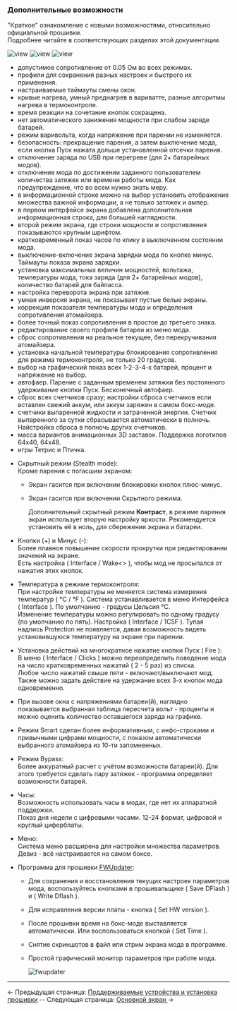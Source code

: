 ### Дополнительные возможности ###
"Краткое" ознакомление с новыми возможностями, относительно официальной прошивки.  
Подробнее читайте в соответствующих разделах этой документации.

![view](https://i.imgur.com/6RuMHxN.png) ![view](https://i.imgur.com/PXYP2dt.png) ![view](https://i.imgur.com/jfdVTgT.png)

  - допустимое сопротивление от 0.05 Ом во всех режимах.  
  - профили для сохранения разных настроек и быстрого их применения.  
  - настраиваемые таймауты смены окон.  
  - кривые нагрева, умный преднагрев в вариватте, разные алгоритмы нагрева в термоконтроле.  
  - время реакции на сочетание кнопок сокращена. 
  - нет автоматического занижения мощности при слабом заряде батарей.
  - режим варивольта, когда напряжение при парении не изменяется.
  - безопасность: прекращение парения, а затем выключение мода, если кнопка Пуск нажата дольше установленной отсечки парения.
  - отключение заряда по USB при перегреве (для 2+ батарейных модов).
  - отключение мода по достижении заданного пользователем количества затяжек или времени работы мода. Как предупреждение, что во всем нужно знать меру.
  - в информационной строке можно на выбор установить отображение множества важной информации, а не только затяжек и ампер.
  - в первом интерфейсе экрана добавлена дополнительная информационная строка, для большей наглядности.
  - второй режим экрана, где строки мощности и сопротивления показываются крупным шрифтом.
  - кратковременный показ часов по клику в выключенном состоянии мода.
  - выключение-включение экрана зарядки мода по кнопке минус. Таймауты показа экрана зарядки.
  - установка максимальных величин мощностей, вольтажа, температуры мода, тока заряда (для 2+ батарейных модов), количество батарей для байпасса.
  - настройка переворота экрана при затяжке.
  - умная инверсия экрана, не показывает пустые белые экраны.
  - коррекция показателя температуры мода и определения сопротивления атомайзера.
  - более точный показ сопротивления в простое до третьего знака.
  - редактирование своего профиля батареи из меню мода.
  - сброс сопротивления на реальное текущее, без перекручивания атомайзера.
  - установка начальной температуры блокирования сопротивления для режима термоконтроля, не только 20 градусов. 
  - выбор на графический показ всех 1-2-3-4-х батарей, процент и напряжение на выбор.
  - автофаер. Парение с заданным временем затяжки без постоянного удерживание кнопки Пуск. Бесконечный автофаер.
  - сброс всех счетчиков сразу; настройки сброса счетчиков если вставлен свежий аккум, или аккум заряжен в самом бокс-моде.
  - счетчики выпаренной жидкости и затраченной энергии. Счетчик выпаренного за сутки сбрасывается автоматически в полночь. Найстройка сброса в полночь других счетчиков.
  - масса вариантов анимационных 3D заставок. Поддержка логотипов 64x40, 64x48.
  - игры Тетрис и Птичка.

* Скрытный режим (Stealth mode):  
  Кроме парения с погасшим экраном:    
  - Экран гасится при включении блокировки кнопок плюс-минус.  
  - Экран гасится при включении Скрытного режима.

	Дополнительный скрытный режим **Контраст**, в режиме парения экран использует вторую настройку яркости. Рекомендуется установить её в ноль, для сбережения экрана и батареи.
  

* Кнопки (+) и Минус (-):  
  Более плавное повышение скорости прокрутки при редактировании значений на экране.  
  Есть настройка ( Interface / Wake<> ), чтобы мод не просыпался от нажатия этих кнопок.
  

* Температура в режиме термоконтроля:  
При настройке температуры не меняется система измерения температур ( °C / °F ). Система устанавливается в меню Интерфейса ( Interface ). По умолчанию - градусы Цельсия °C.  
  Изменение температуры можно регулировать по одному градусу (по умолчанию по пять). Настройка ( Interface / 1C5F ).
  Тупая надпись Protection не появляется, давая возможность видеть установившуюся температуру на экране при парении.
  

* Установка действий на многократное нажатие кнопки Пуск ( Fire ):  
В меню ( Interface / Clicks ) можно переопределить поведение мода на число кратковременных нажатий ( 2 - 5 раз) из списка.  
  Любое число нажатий свыше пяти - включают/выключают мод.  
  Также можно задать действие на удержание всех 3-х кнопок мода одновременно.
  
* При вызове окна с напряжениями батареи(й), наглядно показывается выбранная таблица пересчета вольт - проценты и можно оценить количество оставшегося заряда на графике.

* Режим Smart сделан более информативным, с инфо-строками и привычными цифрами мощности, с показом автоматически выбранного атомайзера из 10-ти запомненных.

* Режим Bypass:  
Более аккуратный расчет с учётом возможности батареи(й). Для этого требуется сделать пару затяжек - программа определяет возможности батарей.
  

* Часы:  
Возможность использовать часы в модах, где нет их аппаратной поддержки.  
Показ дня недели с цифровыми часами. 12-24 формат, цифровой и круглый циферблаты.
  

* Меню:  
Система меню расширена для настройки множества параметров. Девиз - всё настраивается на самом боксе.
  

* Программа для прошивки [FWUpdater](https://www.dropbox.com/s/qbymcwthnahmles/VTCFont.rar?dl=1):  

  - Для сохранения и восстановления текущих настроек параметров мода, воспользуйтесь кнопками в прошивальщике ( Save DFlash ) и ( Write Dflash ).
  - Для исправления версии платы - кнопка ( Set HW version ).
  - После прошивки время на бокс-моде выставляется автоматически. Или воспользоваться кнопкой ( Set Time ).
  - Снятие скриншотов в файл или стрим экрана мода в программе.
  - Простой графический монитор параметров при работе мода.

	![fwupdater](https://i.imgur.com/SOMc7C9.png)
   

-----

← Предыдущая страница: [Поддерживаемые устройства и установка прошивки](usageandcompatibility_ru.md) --  Следующая страница: [Основной экран ](mainscr_ru.md)→
